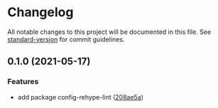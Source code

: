 # Changelog

All notable changes to this project will be documented in this file. See [standard-version](https://github.com/conventional-changelog/standard-version) for commit guidelines.

## 0.1.0 (2021-05-17)

### Features

- add package config-rehype-lint ([208ae5a](https://github.com/fundamend/fundamend/commit/208ae5ad29eeb12e63c9bcac27d6357afd9f9660))
